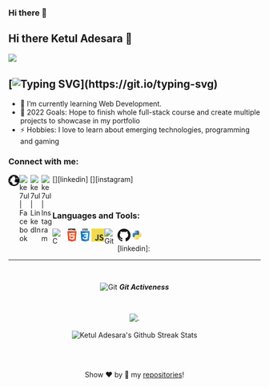 ### Hi there 👋
## Hi there  Ketul Adesara 👋
![](https://komarev.com/ghpvc/?username=Ke7ul)

## [![Typing SVG](https://readme-typing-svg.herokuapp.com?lines=I'm+a+Student%2C+Developer!)](https://git.io/typing-svg)

- 🔭 I’m currently learning  Web Development.
- 🥅 2022 Goals: Hope to finish whole full-stack course and create multiple projects to showcase in my portfolio
- ⚡ Hobbies: I love to learn about emerging technologies, programming and gaming

### Connect with me:

[<img align="left" alt="" width="22px" src="https://raw.githubusercontent.com/iconic/open-iconic/master/svg/globe.svg" />][website]
[<img align="left" alt="ke7ul | Facebook" width="22px" src="https://cdn.jsdelivr.net/npm/simple-icons@v3/icons/facebook.svg" />][facebook]
[<img align="left" alt="ke7ul | LinkedIn" width="22px" src="https://cdn.jsdelivr.net/npm/simple-icons@v3/icons/linkedin.svg" />][linkedin]
[<img align="left" alt="ke7ul | Instagram" width="22px" src="https://cdn.jsdelivr.net/npm/simple-icons@v3/icons/instagram.svg" />][instagram]


<br />

### Languages and Tools:

<img align="left" alt="C" width="26px" src="https://img.icons8.com/color/48/000000/c-programming.png" />

<img align="left" alt="HTML5" width="26px" src="https://raw.githubusercontent.com/github/explore/80688e429a7d4ef2fca1e82350fe8e3517d3494d/topics/html/html.png" />

<img align="left" alt="CSS3" width="26px" src="https://raw.githubusercontent.com/github/explore/80688e429a7d4ef2fca1e82350fe8e3517d3494d/topics/css/css.png" />

<img align="left" alt="Javascript" width="26px" src="https://raw.githubusercontent.com/github/explore/80688e429a7d4ef2fca1e82350fe8e3517d3494d/topics/javascript/javascript.png">

<img align="left" alt="Git" width="26px" src="https://img.icons8.com/color/48/000000/git.png" />

<img align="left" alt="GitHub" width="26px" src="https://raw.githubusercontent.com/github/explore/78df643247d429f6cc873026c0622819ad797942/topics/github/github.png" />

<img align="left" alt="Python" width="26px" src="https://raw.githubusercontent.com/github/explore/80688e429a7d4ef2fca1e82350fe8e3517d3494d/topics/python/python.png">

<br />

[website]:https://ke7ul.github.io/ketul_CV/
[facebook]:
[instagram]:
[linkedin]:

<hr>

<br>

 <p align="center">
 <img src="https://media.giphy.com/media/W5eoZHPpUx9sapR0eu/giphy.gif" height="60px" alt="Git"/>&nbsp;<i><b>Git Activeness</b></i></p>
 <br>
<p align="center"><img alt="." src="https://github-readme-stats.vercel.app/api?username=ke7ul&show_icons=true&include_all_commits=true&count_private=true&theme=dark" />
<br><br>
<img alt="Ketul Adesara's Github Streak Stats" src="http://github-readme-streak-stats.herokuapp.com/?user=ke7ul&theme=dark" /></p>
<br><br>


<div align="center">
  
Show ❤️ by 🌟 my [repositories](https://github.com/ke7ul?tab=repositories)!



